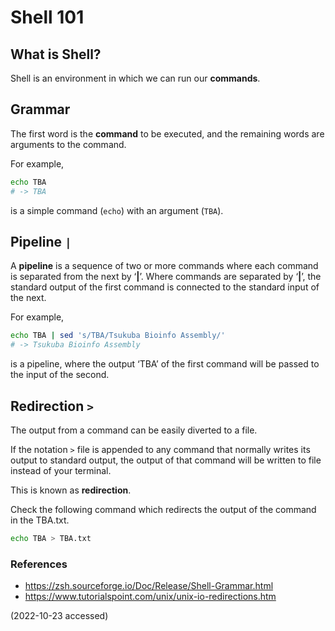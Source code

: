 # Shell 101

## What is Shell?

Shell is an environment in which we can run our **commands**.

## Grammar

The first word is the **command** to be executed, and the remaining words are arguments to the command.

For example,

```bash
echo TBA
# -> TBA
```

is a simple command (`echo`) with an argument (`TBA`).

## Pipeline `|`

A **pipeline** is a sequence of two or more commands where each command is separated from the next by ‘**|**’. Where commands are separated by ‘**|**’, the standard output of the first command is connected to the standard input of the next.

For example,

```bash
echo TBA | sed 's/TBA/Tsukuba Bioinfo Assembly/'
# -> Tsukuba Bioinfo Assembly
```

is a pipeline, where the output ‘TBA’ of the first command will be passed to the input of the second.

## Redirection `>`

The output from a command can be easily diverted to a file.

If the notation `>` file is appended to any command that normally writes its output to standard output, the output of that command will be written to file instead of your terminal.

This is known as **redirection**.

Check the following command which redirects the output of the command in the TBA.txt.

```bash
echo TBA > TBA.txt
```

### References

- https://zsh.sourceforge.io/Doc/Release/Shell-Grammar.html
- https://www.tutorialspoint.com/unix/unix-io-redirections.htm

(2022-10-23 accessed)
